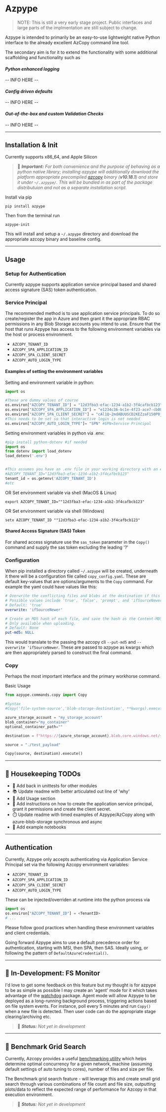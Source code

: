 # Azpype 

> NOTE: This is still a very early stage project. Public interfaces and large parts of the implmentation are still subject to change.

Azpype is intended to primarily be an easy-to-use lightweight native Python interface to the already excellent AzCopy command line tool.

The secondary aim is for it to extend the functionality with some additional scaffolding and functionality such as

#### *Python enhanced logging*
-- INFO HERE --

#### *Config driven defaults*
-- INFO HERE --

#### *Out-of-the-box and custom Validation Checks*
-- INFO HERE --

---
## Installation & Init

Currently supports x86_64, and Apple Silicon

> 📢 _**Important:** For both convenience and the purpose of behaving as a python native library; installing azpype will additionally download the platform appropriate precompiled [azcopy](https://github.com/Azure/azure-storage-azcopy/releases) binary (**v10.18.1**) and store it under
`~/.azpype/`. This will be bundled in as part of the package distributuion and not as a separate installation script._

Install via pip  
```
pip install azpype
```

Then from the terminal run
```
azpype-init
```
This will install and setup a `~/.azpype` directory and download the appropriate azcopy binary and baseline config.

---
## Usage

### Setup for Authentication
Currently azpype supports application service principal based and shared access signature (SAS) token authentication. 


### Service Principal
The recommended method is to use application service principals. To do so create/register the app in Azure and then grant it the appropriate RBAC permissions in any Blob Storage accounts you intend to use. 
Ensure that the host that runs Azpype has access to the following environment variables via the host or process environment.
-  `AZCOPY_TENANT_ID`
- `AZCOPY_SPA_APPLICATION_ID`
- `AZCOPY_SPA_CLIENT_SECRET`
- `AZCOPY_AUTO_LOGIN_TYPE`

#### Examples of setting the environment variables
Setting and environment variable in python:
```python
import os

#These are dummy values of course
os.environ["AZCOPY_TENANT_ID"] = "12d3fba3-efac-1234-a1b2-3f4cafbcb123"
os.environ["AZCOPY_SPA_APPLICATION_ID"] = "e1234c36-bc1e-4f23-ace7-cb088c04c123"
os.environ["AZCOPY_SPA_CLIENT_SECRET"] = "cAl1Q~2mdABUUSCD2KEZzaF150P0jXAqKs2ANdMS"
#This needs to be set so that interactive login is not needed
os.environ["AZCOPY_AUTO_LOGIN_TYPE"]= "SPN" #SPN=Service Principal
```

Setting environment variables in python via .env:
```python
#pip install python-dotenv #if needed
import os
from dotenv import load_dotenv
load_dotenv('.env')


#This assumes you have an .env file in your working directory with an entry like:  
#AZCOPY_TENANT_ID="12d3fba3-efac-1234-a1b2-3f4cafbcb123"
tenant_id = os.getenv('AZCOPY_TENANT_ID')
#etc
```
OR Set environment variable via shell (MacOS & Linux)
```shell
export AZCOPY_TENANT_ID=""12d3fba3-efac-1234-a1b2-3f4cafbcb123"
```
OR Set environment variable via shell (Windows)
```shell
setx AZCOPY_TENANT_ID ""12d3fba3-efac-1234-a1b2-3f4cafbcb123"
```

#### Shared Access Signature (SAS) Token

For shared access signature use the `sas_token` parameter in the `Copy()` command and supply the sas token excluding the leading '?'

### Configuration

When pip installed a directory called `~/.azpype` will be created, underneath it there will be a configuration file called `copy_config.yaml`. These are default key-values that are options/arguments to the `Copy` command.
For example the yaml could have values like this:
```yaml
# Overwrite the conflicting files and blobs at the destination if this flag is set to true.
# Possible values include 'true', 'false', 'prompt', and 'ifSourceNewer'.
# Default: 'true'
overwrite: 'ifSourceNewer'

# Create an MD5 hash of each file, and save the hash as the Content-MD5 property of the destination blob or file.
# Only available when uploading.
# Default: None
put-md5: NULL
```
This would translate to the passing the azcopy cli `--put-md5` and `--overwrite 'ifSourceNewer`. These are passed to azpype as kwargs which are then appropriately parsed to construct the final command.

### Copy

Perhaps the most important interface and the primary workhorse command.

Basic Usage

```python
from azpype.commands.copy import Copy

#Syntax
#Copy('file-system-source','blob-storage-destination', **kwargs).execute()

azure_storage_account = "my_storage_account"
blob_container="my_container"
optional_container_path=""

destination = f"https://{azure_storage_account}.blob.core.windows.net/{blob_container}/{optional_container_path}"

source = "./test_payload"

Copy(source, destination).execute()
```


---

## 📝 Housekeeping TODOs

- 📘 Add back in unittests for other modules
- 📚 Update readme with better articulated out line of 'why'
- 📖 Add Usage section
- 📖 Add instructions on how to create the application service principal, grant it permissions and create the client secret.
- ⏱️ Update readme with timed examples of Azpype/AzCopy along with azure-blob-storage synchronous and async
- 📘 Add example notebooks

---

##  Authentication

Currently, Azpype only accepts authenticating via Application Service Principal set via the following Azcopy environment variables:

- `AZCOPY_TENANT_ID`
- `AZCOPY_SPA_APPLICATION_ID`
- `AZCOPY_SPA_CLIENT_SECRET`
- `AZCOPY_AUTO_LOGIN_TYPE`

These can be injected/overriden at runtime into the python process via
```python
import os
os.environ["AZCOPY_TENANT_ID"] = <TenantID>
# ...
```

Please follow good practices when handling these environment variables and client credentials. 

Going forward Azpype aims to use a default precedence order for authentication, starting with MSI, then SPA, then SAS. Ideally using, or following the pattern of `DefaultAzureCredential()`. 

---

## 🚧 In-Development: FS Monitor 

I'd love to get some feedback on this feature but my thought is for azpype to be as simple as possible I may create an 'agent' mode for it which takes advantage of the [watchdog](https://github.com/gorakhargosh/watchdog) package. Agent mode will allow Azpype to be deployed as a long-running background process, triggering actions based on file system events. For instance, poll every 5 minutes and run `Copy()` when a new file is detected. Then user code can do the appropriate stage clearing/archiving etc.

> 🚧 _**Status:** Not yet in development_

---

## 🧪 Benchmark Grid Search 

Currently, Azcopy provides a useful [benchmarking utility](https://learn.microsoft.com/en-us/azure/storage/common/storage-ref-azcopy-bench) which helps determine optimal concurrency for a given network, machine (assuming default settings of auto tuning to cores), number of files and size per file.

The Benchmark grid search feature - will leverage this and create small grid search through various combinations of file count and file size, outputting plots/data to reflect the expected range of performance for Azcopy in that execution environment.

> 🚧 _**Status:** Not yet in development_